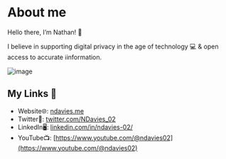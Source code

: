 # About me
Hello there, I’m Nathan! 👋

I believe in supporting digital privacy in the age of technology 💻 & open access to accurate ℹ️information.


![image](https://ndaviestech.com/wp-content/uploads/2022/06/Twitter-header.png)

## My Links 🔗
- Website🌐: [ndavies.me](https://ndavies.me)
- Twitter🐥: [twitter.com/NDavies_02](https://twitter.com/NDavies_02)
- LinkedIn🖥️: [linkedin.com/in/ndavies-02/](https://linkedin.com/in/ndavies-02/)
- YouTube📺: [https://www.youtube.com/@ndavies02](https://www.youtube.com/@ndavies02)

